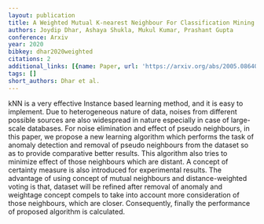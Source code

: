 ```yaml
---
layout: publication
title: A Weighted Mutual K-nearest Neighbour For Classification Mining
authors: Joydip Dhar, Ashaya Shukla, Mukul Kumar, Prashant Gupta
conference: Arxiv
year: 2020
bibkey: dhar2020weighted
citations: 2
additional_links: [{name: Paper, url: 'https://arxiv.org/abs/2005.08640'}]
tags: []
short_authors: Dhar et al.
---
```

kNN is a very effective Instance based learning method, and it is easy to
implement. Due to heterogeneous nature of data, noises from different possible
sources are also widespread in nature especially in case of large-scale
databases. For noise elimination and effect of pseudo neighbours, in this
paper, we propose a new learning algorithm which performs the task of anomaly
detection and removal of pseudo neighbours from the dataset so as to provide
comparative better results. This algorithm also tries to minimize effect of
those neighbours which are distant. A concept of certainty measure is also
introduced for experimental results. The advantage of using concept of mutual
neighbours and distance-weighted voting is that, dataset will be refined after
removal of anomaly and weightage concept compels to take into account more
consideration of those neighbours, which are closer. Consequently, finally the
performance of proposed algorithm is calculated.